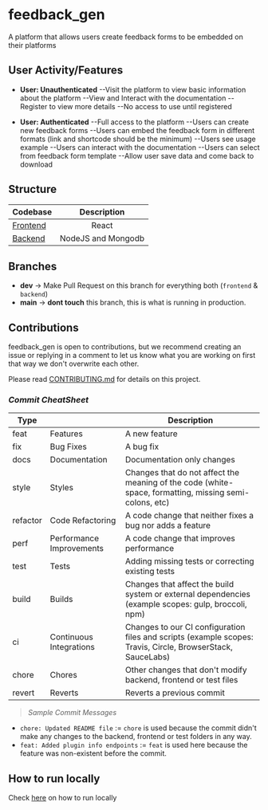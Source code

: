 
# feedback_gen
A platform that allows users create feedback forms to be embedded on their platforms

## User Activity/Features
- **User: Unauthenticated**
--Visit the platform to view basic information about the platform
--View and Interact with the documentation
--Register to view more details
--No access to use until registered

- **User: Authenticated**
--Full access to the platform
--Users can create new feedback forms
--Users can embed the feedback form in different formats (link and shortcode should be the minimum)
--Users see usage example
--Users can interact with the documentation
--Users can select from feedback form template
--Allow user save data and come back to download


## Structure

| Codebase              |      Description          |
| :-------------------- | :-----------------------: |
| [Frontend](frontend)        |  React  |
| [Backend](backend)  |     NodeJS and Mongodb       |


## Branches

- **dev** -> Make Pull Request on this branch for everything both (`frontend` & `backend`) 
- **main** -> **dont touch** this branch, this is what is running in production.

## Contributions

feedback_gen is open to contributions, but we recommend creating an issue or replying in a comment to let us know what you are working on first that way we don't overwrite each other.

Please read [CONTRIBUTING.md](https://github.com/zuri-training/Team-Sardinew2/blob/main/CONTRIBUTING.md) for details on this project.

### *Commit CheatSheet*


| Type     |                          | Description                                                                                                 |
|----------|--------------------------|-------------------------------------------------------------------------------------------------------------|
|   feat   | Features                 | A new feature                                                                                               |
|    fix   | Bug Fixes                | A bug fix                                                                                                   |
|   docs   | Documentation            | Documentation only changes                                                                                  |
|   style  | Styles                   | Changes that do not affect the meaning of the code (white-space, formatting, missing semi-colons, etc)      |
| refactor | Code Refactoring         | A code change that neither fixes a bug nor adds a feature                                                   |
|   perf   | Performance Improvements | A code change that improves performance                                                                     |
|   test   | Tests                    | Adding missing tests or correcting existing tests                                                           |
|   build  | Builds                   | Changes that affect the build system or external dependencies (example scopes: gulp, broccoli, npm)         |
|    ci    | Continuous Integrations  | Changes to our CI configuration files and scripts (example scopes: Travis, Circle, BrowserStack, SauceLabs) |
|   chore  | Chores                   | Other changes that don't modify backend, frontend or test files                                                           |
|  revert  | Reverts                  | Reverts a previous commit                                                                                   |


> *Sample Commit Messages*
- `chore: Updated README file` := `chore` is used because the commit didn't make any changes to the backend, frontend or test folders in any way.
- `feat: Added plugin info endpoints` := `feat` is used here because the feature was non-existent before the commit.


## How to run locally

Check <a href="https://github.com/zuri-training/Team-Sardinew2/blob/main/CONTRIBUTING.md#">here</a> on how to run locally</a>
